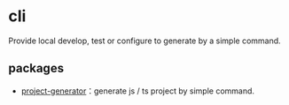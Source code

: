 # cli
Provide local develop, test or configure to generate by a simple command.

## packages

- [project-generator](https://github.com/STDSuperman/cli/blob/master/packages/project-generator/README.md)：generate js / ts project by simple command.
